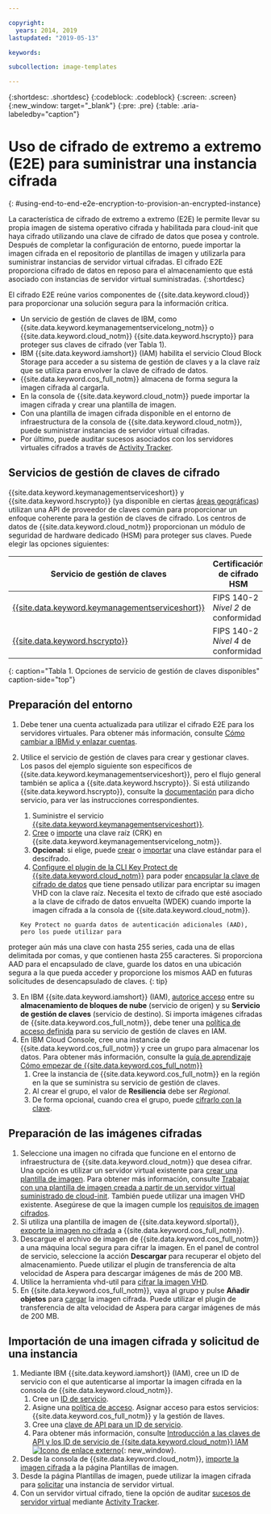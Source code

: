 ```yaml
---

copyright:
  years: 2014, 2019
lastupdated: "2019-05-13"

keywords:

subcollection: image-templates

---
```


{:shortdesc: .shortdesc}
{:codeblock: .codeblock}
{:screen: .screen}
{:new_window: target="_blank"}
{:pre: .pre}
{:table: .aria-labeledby="caption"}


# Uso de cifrado de extremo a extremo (E2E) para suministrar una instancia cifrada
{: #using-end-to-end-e2e-encryption-to-provision-an-encrypted-instance}

La característica de cifrado de extremo a extremo (E2E) le permite llevar su propia imagen de sistema operativo cifrada y habilitada para cloud-init que haya cifrado utilizando una clave de cifrado de datos que posea y controle. Después de completar la configuración de entorno, puede importar la imagen cifrada en el repositorio de plantillas de imagen y utilizarla para suministrar instancias de servidor virtual cifradas. El cifrado E2E proporciona cifrado de datos en reposo para el almacenamiento que está asociado con instancias de servidor virtual suministradas.
{:shortdesc}

El cifrado E2E reúne varios componentes de {{site.data.keyword.cloud}} para proporcionar una solución segura para la información crítica.

* Un servicio de gestión de claves de IBM, como {{site.data.keyword.keymanagementservicelong_notm}} o {{site.data.keyword.cloud_notm}} {{site.data.keyword.hscrypto}} para proteger sus claves de cifrado (ver Tabla 1).
* IBM {{site.data.keyword.iamshort}} (IAM) habilita el servicio Cloud Block Storage para acceder a su sistema de gestión de claves y a la clave raíz que se utiliza para envolver la clave de cifrado de datos.
* {{site.data.keyword.cos_full_notm}} almacena de forma segura la imagen cifrada al cargarla.
* En la consola de {{site.data.keyword.cloud_notm}} puede importar la imagen cifrada y crear una plantilla de imagen.
* Con una plantilla de imagen cifrada disponible en el entorno de infraestructura de la consola de {{site.data.keyword.cloud_notm}}, puede suministrar instancias de servidor virtual cifradas.
* Por último, puede auditar sucesos asociados con los servidores virtuales cifrados a través de [Activity Tracker](/docs/services/cloud-activity-tracker?topic=cloud-activity-tracker-activity_tracker_ov#activity_tracker_ov).

## Servicios de gestión de claves de cifrado

{{site.data.keyword.keymanagementserviceshort}} y {{site.data.keyword.hscrypto}} (ya disponible en ciertas [áreas geográficas](/docs/services/hs-crypto?topic=hs-crypto-regions#regions)) utilizan una API de proveedor de claves común para proporcionar un enfoque coherente para la gestión de claves de cifrado.  Los centros de datos de
{{site.data.keyword.cloud_notm}} proporcionan un módulo de seguridad de hardware dedicado (HSM) para proteger sus claves.  Puede elegir las opciones siguientes: 

| Servicio de gestión de claves | Certificación de cifrado HSM |
| ----- | ----- |
| [{{site.data.keyword.keymanagementserviceshort}}](/docs/services/key-protect/concepts?topic=key-protect-getting-started-tutorial#getting-started-tutorial) | FIPS 140-2 *Nivel 2* de conformidad |
| [{{site.data.keyword.hscrypto}}](/docs/services/hs-crypto?topic=hs-crypto-get-started#get-started) | FIPS 140-2 *Nivel 4* de conformidad |
{: caption="Tabla 1. Opciones de servicio de gestión de claves disponibles" caption-side="top"}

## Preparación del entorno

1. Debe tener una cuenta actualizada para utilizar el cifrado E2E para los servidores virtuales. Para obtener más información, consulte [Cómo cambiar a IBMid y enlazar cuentas](/docs/account/softlayerlink.html).
2. Utilice el servicio de gestión de claves para crear y gestionar claves.  Los pasos del ejemplo siguiente
son específicos de {{site.data.keyword.keymanagementserviceshort}}, pero el flujo general también se aplica a {{site.data.keyword.hscrypto}}. Si está
utilizando {{site.data.keyword.hscrypto}}, consulte la [documentación](/docs/services/hs-crypto?topic=hs-crypto-get-started#get-started) para dicho servicio, para ver las instrucciones correspondientes.
      1. Suministre el servicio [{{site.data.keyword.keymanagementserviceshort}}](/docs/services/key-protect?topic=key-protect-provision#provision).
      2. [Cree](/docs/services/key-protect?topic=key-protect-create-root-keys) o [importe](/docs/services/key-protect?topic=key-protect-import-root-keys#import-root-keys) una clave raíz (CRK) en {{site.data.keyword.keymanagementservicelong_notm}}.
      3. **Opcional**: si elige, puede [crear](/docs/services/key-protect?topic=key-protect-create-standard-keys#create-standard-keys) o [importar](/docs/services/key-protect?topic=key-protect-import-standard-keys#import-standard-keys) una clave estándar para el descifrado.      
      4. [Configure el plugin de la CLI Key Protect de {{site.data.keyword.cloud_notm}}](/docs/services/key-protect?topic=key-protect-set-up-cli) para poder [encapsular la clave de cifrado de datos](/docs/services/key-protect?topic=key-protect-cli-reference#kp-wrap) que tiene pensado utilizar para encriptar su imagen VHD con la clave raíz. Necesita el texto de cifrado que esté asociado a la clave de cifrado de datos envuelta (WDEK) cuando importe la imagen cifrada a la consola de {{site.data.keyword.cloud_notm}}.  
         
       Key Protect no guarda datos de autenticación adicionales (AAD), pero los puede utilizar para
proteger aún más una clave con hasta 255 series, cada una de ellas delimitada por comas, y que contienen hasta
255 caracteres.  Si proporciona AAD para el encapsulado de clave, guarde los datos en una ubicación segura
a la que pueda acceder y proporcione los mismos AAD en futuras solicitudes de desencapsulado de claves.
       {: tip}
      
3. En IBM {{site.data.keyword.iamshort}} (IAM), [autorice acceso](/docs/iam?topic=iam-serviceauth#create-auth) entre su **almacenamiento de bloques de nube** (servicio de origen) y su **Servicio de gestión de claves** (servicio de destino). Si importa imágenes cifradas de {{site.data.keyword.cos_full_notm}}, debe tener una [política de acceso definida](/docs/iam?topic=iam-userroles#userroles) para su servicio de gestión de claves en IAM.
4. En IBM Cloud Console, cree una instancia de {{site.data.keyword.cos_full_notm}} y cree un grupo para almacenar los datos. Para obtener más información, consulte la [guía de aprendizaje Cómo empezar de {{site.data.keyword.cos_full_notm}}](/docs/services/cloud-object-storage?topic=cloud-object-storage-getting-started)
      1. Cree la instancia de {{site.data.keyword.cos_full_notm}} en la región en la que se suministra su servicio de gestión de claves.
      2. Al crear el grupo, el valor de **Resiliencia** debe ser _Regional_.
      3. De forma opcional, cuando crea el grupo, puede [cifrarlo con la clave](/docs/services/cloud-object-storage?topic=cloud-object-storage-encryption#encryption-kp).   

## Preparación de las imágenes cifradas

1. Seleccione una imagen no cifrada que funcione en el entorno de infraestructura de {{site.data.keyword.cloud_notm}} que desea cifrar. Una opción es utilizar un servidor virtual existente para [crear una plantilla de imagen](/docs/infrastructure/image-templates/docs/infrastructure/image-templates?topic=image-templates-creating-an-image-template#creating-an-image-template). Para obtener más información, consulte [Trabajar con una plantilla de imagen creada a partir de un servidor virtual suministrado de cloud-init](/docs/infrastructure/image-templates?topic=image-templates-provisioning-with-a-cloud-init-enabled-image#work-with-an-image-template-created-from-a-cloud-init-provisioned-virtual-server). También puede utilizar una imagen VHD existente. Asegúrese de que la imagen cumple los [requisitos de imagen cifrados](/docs/infrastructure/image-templates?topic=image-templates-encrypted-image-reqs#encrypted-image-reqs).
2. Si utiliza una plantilla de imagen de {{site.data.keyword.slportal}}, [exporte la imagen no cifrada](/docs/infrastructure/image-templates?topic=image-templates-exporting-an-image-to-ibm-cloud-object-storage) a {{site.data.keyword.cos_full_notm}}.
3. Descargue el archivo de imagen de {{site.data.keyword.cos_full_notm}} a una máquina local segura para cifrar la imagen. En el panel de control de servicio, seleccione la acción **Descargar** para recuperar el objeto del almacenamiento. Puede utilizar el plugin de transferencia de alta velocidad de Aspera para descargar imágenes de más de 200 MB.
4. Utilice la herramienta vhd-util para [cifrar la imagen VHD](/docs/infrastructure/image-templates?topic=image-templates-create-encrypted-image).
5. En {{site.data.keyword.cos_full_notm}}, vaya al grupo y pulse **Añadir objetos** para [cargar](/docs/services/cloud-object-storage?topic=cloud-object-storage-upload) la imagen cifrada. Puede utilizar el plugin de transferencia de alta velocidad de Aspera para cargar imágenes de más de 200 MB.

## Importación de una imagen cifrada y solicitud de una instancia

1. Mediante IBM {{site.data.keyword.iamshort}} (IAM), cree un ID de servicio con el que autenticarse al importar la imagen cifrada en la consola de {{site.data.keyword.cloud_notm}}.
      1. Cree un [ID de servicio](/docs/iam?topic=iam-serviceids#serviceids).
      2. Asigne una [política de acceso](/docs/iam?topic=iam-serviceidpolicy#serviceidpolicy). Asignar acceso para estos servicios:
{{site.data.keyword.cos_full_notm}} y la gestión de llaves.
      3. Cree una [clave de API para un ID de servicio](/docs/iam?topic=iam-serviceidapikeys#create_service_key).
      4. Para obtener más información, consulte [Introducción a las claves de API y los ID de servicio de {{site.data.keyword.cloud_notm}} IAM ![Icono de enlace externo](../../icons/launch-glyph.svg "Icono de enlace externo")](https://www.ibm.com/cloud/blog/introducing-ibm-cloud-iam-service-ids-api-keys){: new_window}.
2. Desde la consola de {{site.data.keyword.cloud_notm}}, [importe la imagen cifrada](/docs/infrastructure/image-templates?topic=image-templates-import-icos#import-icos) a la página Plantillas de imagen.
3. Desde la página Plantillas de imagen, puede utilizar la imagen cifrada para [solicitar](/docs/infrastructure/image-templates?topic=image-templates-ordering-an-instance-from-an-image-template#ordering-an-instance-from-an-image-template) una instancia de servidor virtual.
4. Con un servidor virtual cifrado, tiene la opción de auditar [sucesos de servidor virtual](/docs/vsi?topic=virtual-servers-at_events#at_events) mediante [Activity Tracker](/docs/services/cloud-activity-tracker?topic=cloud-activity-tracker-activity_tracker_ov#activity_tracker_ov).

